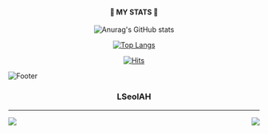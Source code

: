 <div align=center><h4>🌟 MY STATS 🌟</h4></div>

<div align=center>

![Anurag's GitHub stats](https://github-readme-stats.vercel.app/api?username=LSeolAh&show_icons=true&theme=dark)

[![Top Langs](https://github-readme-stats.vercel.app/api/top-langs/?username=LSeolAh&layout=compact)](https://github.com/LSeolAh/github-readme-stats)

[![Hits](https://hits.seeyoufarm.com/api/count/incr/badge.svg?url=https%3A%2F%2Fgithub.com%2FLSeolAh&count_bg=%23031025&title_bg=%23555555&icon=github.svg&icon_color=%23E7E7E7&title=github&edge_flat=false)](https://hits.seeyoufarm.com)

</div>

![Footer](https://capsule-render.vercel.app/api?type=waving&color=auto&height=200&section=footer)

<div align="center">
 
 ### LSeolAH
  
  ---
  <img align="left" src="https://github-readme-stats.vercel.app/api?username=LSeolAh&show_icons=true&theme=dark"/>

  <img align="right" src="https://github-readme-stats.vercel.app/api/top-langs/?username=LSeolAh&layout=compact)](https://github.com/LSeolAh/github-readme-stats"/>

  <br>
 
</div>
